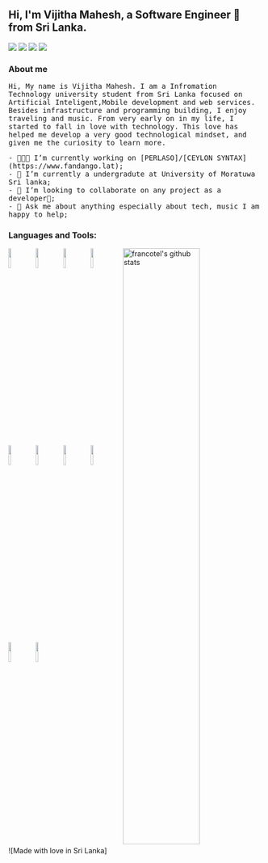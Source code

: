 <!--
### Hi there 👋
**vijitha-mahesh/vijitha-mahesh** is a ✨ _special_ ✨ repository because its `README.md` (this file) appears on your GitHub profile.

Here are some ideas to get you started:

- 🔭 I’m currently working on ...
- 🌱 I’m currently learning ...
- 👯 I’m looking to collaborate on ...
- 🤔 I’m looking for help with ...
- 💬 Ask me about ...
- 📫 How to reach me: ...
- 😄 Pronouns: ...
- ⚡ Fun fact: ...
-->

<!-- Your title -->
## Hi, I'm Vijitha Mahesh, a Software Engineer 🚀 from Sri Lanka.

<p align="left">
<a href="https://www.linkedin.com/in/vijitha-mahesh/"><img src="https://img.shields.io/badge/linkedin-%230077B5.svg?&style=for-the-badge&logo=linkedin&logoColor=white"/></a>
<a href="https://github.com/vijitha-mahesh"><img src="https://img.shields.io/badge/github-%23000000.svg?&style=for-the-badge&logo=github&logoColor=white"/></a>
<a href="https://www.hackerrank.com/vijitha_mahesh"><img src="https://img.shields.io/badge/hackerrank-%23d44638.svg?&style=for-the-badge&logoColor=white"/></a>
<a href="https://mahesh-madurasinghe.medium.com/"><img src="https://img.shields.io/badge/medium-%230A0A0A.svg?&style=for-the-badge&logoColor=white"/></a>
</p>

### About me
<p align="left"> <samp>Hi, My name is Vijitha Mahesh. I am a Infromation Technology university student from Sri Lanka focused on Artificial Inteligent,Mobile development and web services. Besides infrastructure and programming building, I enjoy traveling and music.
From very early on in my life, I started to fall in love with technology. This love has helped me develop a very good technological mindset, and given me the curiosity to learn more.

<p align="left"> <samp>
- 👨🏽‍💻 I’m currently working on [PERLASO]/[CEYLON SYNTAX](https://www.fandango.lat);<br>
- 🌱 I’m currently a undergradute at University of Moratuwa Sri lanka;<br>
- 🔭 I’m looking to collaborate on any project as a developer🤝;<br>
- 💬 Ask me about anything especially about tech, music I am happy to help;<br>

### Languages and Tools:

<!-- Your github readme stats
You can use this api: https://github.com/anuraghazra/github-readme-stats
-->
<p>
    <img width="55%" align="right" alt="francotel's github stats" src="https://github-readme-stats.vercel.app/api?username=francotel&show_icons=true&hide_border=true" />
  </a>
  
  <!-- Your languages and tools. Be careful with the alignment. 
  You can use this sites to get logos: https://www.vectorlogo.zone or https://simpleicons.org/
  -->
  <img width="10%" src="https://www.vectorlogo.zone/logos/dotnet/dotnet-ar21.svg">
	<img width="10%" src="https://www.vectorlogo.zone/logos/w3_html5/w3_html5-ar21.svg">
	<img width="10%" src="https://www.vectorlogo.zone/logos/netlifyapp_watercss/netlifyapp_watercss-ar21.svg">
	<img width="10%" src="https://www.vectorlogo.zone/logos/microsoft_azure/microsoft_azure-ar21.svg">
  <br />
  <img width="10%" src="https://www.vectorlogo.zone/logos/mysql/mysql-ar21.svg">
	<img width="10%" src="https://upload.wikimedia.org/wikipedia/commons/thumb/f/f2/Xamarin-logo.svg/1280px-Xamarin-logo.svg.png">
	<img width="10%" src="https://www.vectorlogo.zone/logos/reactjs/reactjs-ar21.svg">
	<img width="10%" src="https://www.vectorlogo.zone/logos/git-scm/git-scm-ar21.svg">
  <br />
    <img width="10%" src="https://seeklogo.com/images/M/microsoft-sql-server-logo-96AF49E2B3-seeklogo.com.png">
    <img width="10%" src="https://www.vectorlogo.zone/logos/python/python-ar21.svg">
  <br />
  
</p>


![Made with love in Sri Lanka]
